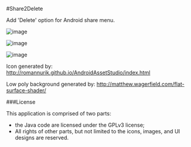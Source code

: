 #Share2Delete

Add 'Delete' option for Android share menu.

![image](https://raw.githubusercontent.com/heruoxin/share-to-delete/master/release-files/screenshot/dkjt_2015-10-19-12-24-38.png)

![image](https://raw.githubusercontent.com/heruoxin/share-to-delete/master/release-files/screenshot/dkjt_2015-10-19-12-23-33.png)

![image](https://raw.githubusercontent.com/heruoxin/share-to-delete/master/release-files/screenshot/dkjt_2015-10-19-12-24-04.png)

Icon generated by:
<http://romannurik.github.io/AndroidAssetStudio/index.html>

Low poly background generated by:
<http://matthew.wagerfield.com/flat-surface-shader/>

###License

This application is comprised of two parts:

- the Java code are licensed under the GPLv3 license;
- All rights of other parts, but not limited to the icons, images, and UI designs are reserved.